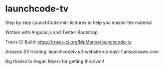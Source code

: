 launchcode-tv
=============

Step by step LaunchCode mini lectures to help you master the material

Written with Angular.js and Twitter Bootstrap

Travis CI Build: https://travis-ci.org/MoMenne/launchcode-tv

Amazon S3 Hosting: launchcodetv.s3-website-us-east-1.amazonaws.com

Big thanks to Kegan Myers for getting this live!!!
